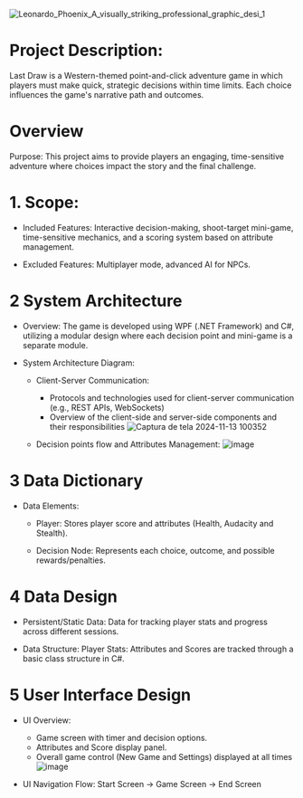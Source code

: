 
![Leonardo_Phoenix_A_visually_striking_professional_graphic_desi_1](https://github.com/user-attachments/assets/a89cd88a-21c8-413b-89a9-23123aeb01ba)



# Project Description:
Last Draw is a Western-themed point-and-click adventure game in which players must make quick, strategic decisions within time limits. Each choice influences the game's narrative path and outcomes.


# Overview
Purpose: 
  This project aims to provide players an engaging, time-sensitive adventure where choices impact the story and the final challenge.

# 1. Scope:
  - Included Features:
      Interactive decision-making, shoot-target mini-game, time-sensitive mechanics, and a scoring system based on attribute management.
    
  - Excluded Features:
      Multiplayer mode, advanced AI for NPCs.

# 2 System Architecture
  - Overview: 
      The game is developed using WPF (.NET Framework) and C#, utilizing a modular design where each decision point and mini-game is a separate module.
    
  - System Architecture Diagram:
    - Client-Server Communication:
      - Protocols and technologies used for client-server communication (e.g., REST APIs, WebSockets)
      - Overview of the client-side and server-side components and their responsibilities
        ![Captura de tela 2024-11-13 100352](https://github.com/user-attachments/assets/292efce6-2326-47a7-a19f-60f0ba8d7528)


    - Decision points flow and Attributes Management:
      ![image](https://github.com/user-attachments/assets/1b9d6219-0859-4bd1-9d2f-a30ae0570aa5)

   

# 3 Data Dictionary
   - Data Elements:
     - Player:
        Stores player score and attributes (Health, Audacity and Stealth).
     
     - Decision Node:
         Represents each choice, outcome, and possible rewards/penalties.
     
# 4 Data Design
  - Persistent/Static Data:
      Data for tracking player stats and progress across different sessions.
    
  - Data Structure:
      Player Stats:
        Attributes and Scores are tracked through a basic class structure in C#.

# 5 User Interface Design
  - UI Overview:
      - Game screen with timer and decision options.
      - Attributes and Score display panel.
      - Overall game control (New Game and Settings) displayed at all times
    ![image](https://github.com/user-attachments/assets/9a9a62d1-b1d4-4aa6-9db3-5a5ef649fa47)
    
  - UI Navigation Flow:
      Start Screen -> Game Screen -> End Screen
